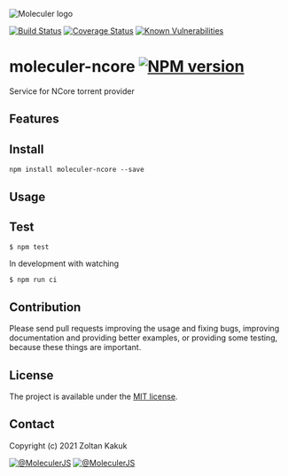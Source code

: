 ![Moleculer logo](http://moleculer.services/images/banner.png)

[![Build Status](https://travis-ci.org/kalacs/moleculer-ncore.svg?branch=master)](https://travis-ci.org/kalacs/moleculer-ncore)
[![Coverage Status](https://coveralls.io/repos/github/kalacs/moleculer-ncore/badge.svg?branch=master)](https://coveralls.io/github/kalacs/moleculer-ncore?branch=master)
[![Known Vulnerabilities](https://snyk.io/test/github/kalacs/moleculer-ncore/badge.svg)](https://snyk.io/test/github/kalacs/moleculer-ncore)

# moleculer-ncore [![NPM version](https://img.shields.io/npm/v/moleculer-ncore.svg)](https://www.npmjs.com/package/moleculer-ncore)

Service for NCore torrent provider

## Features

## Install
```
npm install moleculer-ncore --save
```

## Usage


## Test
```
$ npm test
```

In development with watching

```
$ npm run ci
```

## Contribution
Please send pull requests improving the usage and fixing bugs, improving documentation and providing better examples, or providing some testing, because these things are important.

## License
The project is available under the [MIT license](https://tldrlegal.com/license/mit-license).

## Contact
Copyright (c) 2021 Zoltan Kakuk

[![@MoleculerJS](https://img.shields.io/badge/github-moleculerjs-green.svg)](https://github.com/moleculerjs) [![@MoleculerJS](https://img.shields.io/badge/twitter-MoleculerJS-blue.svg)](https://twitter.com/MoleculerJS)
